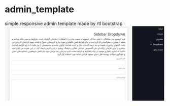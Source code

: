 # admin_template
simple responsive admin template made by rtl bootstrap 
![Screenshot](screenshot.png)
